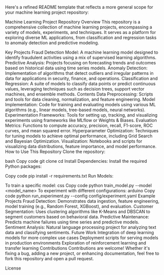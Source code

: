 
Here's a refined README template that reflects a more general scope for your machine learning project repository:

Machine Learning Project Repository
Overview
This repository is a comprehensive collection of machine learning projects, encompassing a variety of models, experiments, and techniques. It serves as a platform for exploring diverse ML applications, from classification and regression tasks to anomaly detection and predictive modeling.

Key Projects
Fraud Detection Model: A machine learning model designed to identify fraudulent activities using a mix of supervised learning algorithms.
Predictive Analysis: Projects focusing on forecasting trends and outcomes based on historical data using time series models.
Anomaly Detection: Implementation of algorithms that detect outliers and irregular patterns in data for applications in security, finance, and operations.
Classification and Regression: A suite of models to classify data points or predict continuous values, leveraging techniques such as decision trees, support vector machines, and ensemble methods.
Contents
Data Preprocessing: Scripts and tools for data cleaning, normalization, and feature engineering.
Model Implementation: Code for training and evaluating models using various ML algorithms (e.g., linear models, tree-based models, neural networks).
Experimentation Frameworks: Tools for setting up, tracking, and visualizing experiments using frameworks like MLflow or Weights & Biases.
Evaluation Metrics: Functions to compute accuracy, precision, recall, F1-score, ROC curves, and mean squared error.
Hyperparameter Optimization: Techniques for tuning models to achieve optimal performance, including Grid Search and Bayesian Optimization.
Visualization: Notebooks and scripts for visualizing data distributions, feature importance, and model performance.
How to Use This Repository
Clone the repository:

bash
Copy code
git clone <repository-url>
cd <repository-directory>
Install Dependencies: Install the required Python packages:

Copy code
pip install -r requirements.txt
Run Models:

To train a specific model:
css
Copy code
python train_model.py --model <model_name>
To experiment with different configurations:
arduino
Copy code
python run_experiment.py --config config/experiment.yaml
Example Projects
Fraud Detection: Demonstrates data ingestion, feature engineering, model training (e.g., Random Forest, XGBoost), and evaluation.
Customer Segmentation: Uses clustering algorithms like K-Means and DBSCAN to segment customers based on behavioral data.
Predictive Maintenance: Predicts machine failures using time series and predictive models.
Sentiment Analysis: Natural language processing project for analyzing text data and classifying sentiments.
Future Work
Integration of deep learning models for more complex use cases
Deployment scripts for serving models in production environments
Exploration of reinforcement learning and transfer learning
Contributions
Contributions are welcome! Whether it's fixing a bug, adding a new project, or enhancing documentation, feel free to fork this repository and open a pull request.

License
